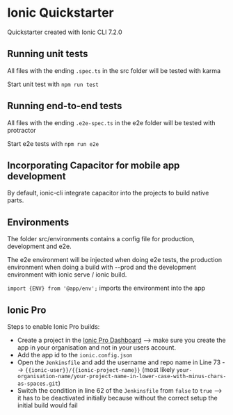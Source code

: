 # Ionic Quickstarter
Quickstarter created with Ionic CLI 7.2.0

## Running unit tests
All files with the ending `.spec.ts` in the src folder will be tested with karma

Start unit test with `npm run test`

## Running end-to-end tests
All files with the ending `.e2e-spec.ts` in the e2e folder will be tested with protractor

Start e2e tests with `npm run e2e`

## Incorporating Capacitor for mobile app development
By default, ionic-cli integrate capacitor into the projects to build native parts.

## Environments
The folder src/environments contains a config file for production, development and e2e.

The e2e environment will be injected when doing e2e tests, the production environment when doing a build with --prod and
the development environment with ionic serve / ionic build.

`import {ENV} from '@app/env';` imports the environment into the app

## Ionic Pro
Steps to enable Ionic Pro builds:

- Create a project in the [Ionic Pro Dashboard](https://dashboard.ionicframework.com) --> make sure you create the app in your organisation and not in your users account.
- Add the app id to the `ionic.config.json`
- Open the `Jenkinsfile` and add the username and repo name in Line 73 --> `{{ionic-user}}/{{ionic-project-name}}` (most likely `your-organisation-name/your-project-name-in-lower-case-with-minus-chars-as-spaces.git`)
- Switch the condition in line 62 of the `Jenkinsfile` from `false` to `true` --> it has to be deactivated initially because without the correct setup the initial build would fail
